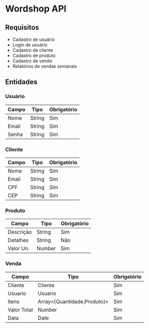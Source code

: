 # Wordshop API

## Requisitos

- Cadastro de usuário
- Login de usuário
- Cadastro de cliente
- Cadastro de produto
- Cadastro de venda
- Relatórios de vendas semanais

## Entidades

### Usuário

| Campo       | Tipo        | Obrigatório |
| ----------- | ----------- | ----------- |
| Nome        | String      | Sim         |
| Email       | String      | Sim         |
| Senha       | String      | Sim         |

### Cliente

| Campo       | Tipo        | Obrigatório |
| ----------- | ----------- | ----------- |
| Nome        | String      | Sim         |
| Email       | String      | Sim         |
| CPF         | String      | Sim         |
| CEP         | String      | Sim         |

### Produto

| Campo       | Tipo        | Obrigatório |
| ----------- | ----------- | ----------- |
| Descrição   | String      | Sim         |
| Detalhes    | String      | Não         |
| Valor Un.   | Number      | Sim         |

### Venda

| Campo       | Tipo                         | Obrigatório |
| ----------- | -----------                  | ----------- |
| Cliente     | Cliente                      | Sim         |
| Usuario     | Usuario                      | Sim         |
| Itens       | Array<{Quantidade,Produto}>  | Sim         |
| Valor Total | Number                       | Sim         |
| Data        | Date                         | Sim         |